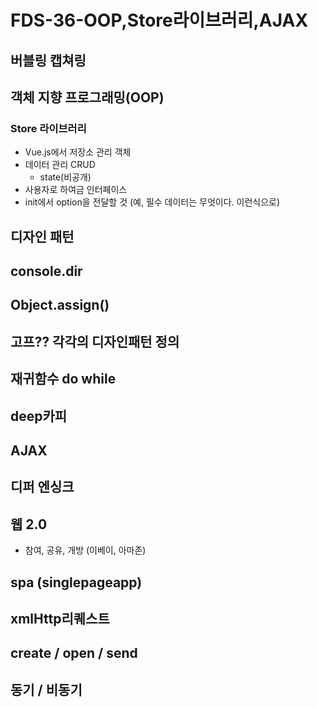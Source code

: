 FDS-36-OOP,Store라이브러리,AJAX
========


## 버블링 캡쳐링
## 객체 지향 프로그래밍(OOP)



### Store 라이브러리
- Vue.js에서 저장소 관리 객체
- 데이터 관리 CRUD
  - state(비공개)
- 사용자로 하여금 인터페이스
- init에서 option을 전달할 것 (예, 필수 데이터는 무엇이다. 이런식으로)

## 디자인 패턴

## console.dir

## Object.assign()
## 고프?? 각각의 디자인패턴 정의

## 재귀함수 do while
## deep카피

## AJAX
## 디퍼 엔싱크
## 웹 2.0
- 참여, 공유, 개방 (이베이, 아마존)
## spa (singlepageapp)

## xmlHttp리퀘스트
## create / open / send
## 동기 / 비동기

